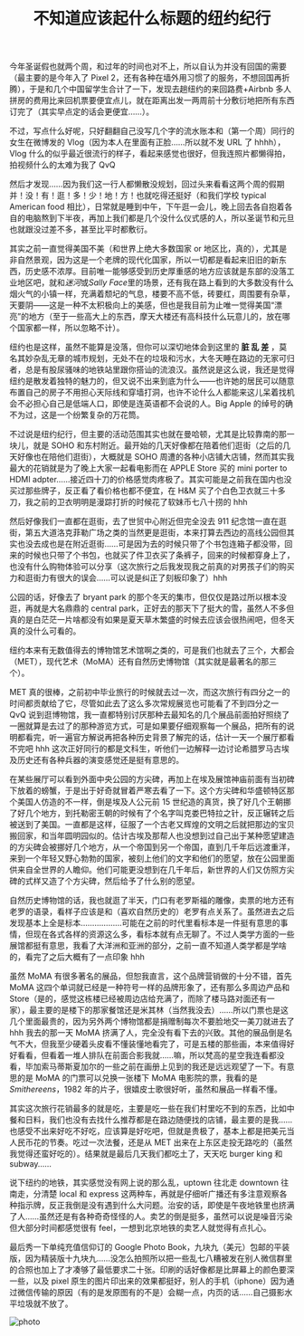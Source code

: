 ﻿---
title: 不知道应该起什么标题的纽约纪行
tags: [游记]
---

今年圣诞假也就两个周，和过年的时间也对不上，所以自认为并没有回国的需要（最主要的是今年入了 Pixel 2，还有各种在墙外用习惯了的服务，不想回国再折腾），于是和几个中国留学生合计了一下，发现去趟纽约的来回路费+Airbnb 多人拼房的费用比来回机票要便宜点儿，就在距离出发一两周前十分敷衍地把所有东西订完了（其实早点定的话会更便宜……）。

不过，写点什么好呢，只好翻翻自己没写几个字的流水账本和（第一个周）同行的女生在微博发的 Vlog（因为本人在里面有正脸……所以就不发 URL 了 hhhh），Vlog 什么的似乎最近很流行的样子，看起来感觉也很好，但我连照片都懒得拍，拍视频什么的太难为我了 QvQ

<!--truncate-->

然后才发现……因为我们这一行人都懒散没规划，回过头来看看这两个周的假期并！没！有！逛！多！少！地！方！也就吃得还挺好（和我们学校 typical American food 相比），日常就是睡到中午，下午逛一会儿，晚上回去各自抱着各自的电脑熬到下半夜，再加上我们都是几个没什么仪式感的人，所以圣诞节和元旦也就跟没过差不多，甚至比平时都敷衍。

其实之前一直觉得美国不美（和世界上绝大多数国家 or 地区比，真的），尤其是非自然景观，因为这是一个老牌的现代化国家，所以一切都是看起来旧旧的新东西，历史感不浓厚。目前唯一能够感受到历史厚重感的地方应该就是东部的没落工业地区吧，就和*迷河*或*Sally Face*里的场景，还有我在路上看到的大多数没有什么烟火气的小镇一样，充满着颓圮的气息，楼要不高不低，砖要红，周围要有杂草，天要阴——这是一种不太积极向上的美感，但也是我目前为止唯一觉得美国“漂亮”的地方（至于一些高大上的东西，摩天大楼还有高科技什么玩意儿的，放在哪个国家都一样，所以忽略不计）。

纽约也是这样，虽然不能算是没落，但你可以深切地体会到这里的 **脏 乱 差** ，莫名其妙杂乱无章的城市规划，无处不在的垃圾和污水，大冬天睡在路边的无家可归者，总是有股尿骚味的地铁站里跟你搭讪的流浪汉。虽然说是这么说，我还是觉得纽约是散发着独特的魅力的，但又说不出来到底为什么——也许她的居民可以随意布置自己的房子不用担心天际线和穿墙打洞，也许不论什么人都能来这儿呆着找机会不必担心自己是低端人口，即使是连英语都不会说的人。Big Apple 的绰号的确不为过，这是一个纷繁复杂的万花筒。

不过说是纽约纪行，但主要的活动范围其实也就在曼哈顿，尤其是比较靠南的那一块儿，就是 SOHO 和东村附近。最开始的几天好像都在陪着他们逛街（之后的几天好像也在陪他们逛街），大概就是 SOHO 周遭的各种小店铺大店铺，然而其实我最大的花销就是为了晚上大家一起看电影而在 APPLE Store 买的 mini porter to HDMI adpter……接近四十刀的价格感觉肉疼极了。其实可能是之前我在国内也没买过那些牌子，反正看了看价格也都不便宜，在 H&M 买了个白色卫衣就三十多刀，我之前的卫衣明明是漫踪打折的时候花了软妹币七八十捞的 hhh

然后好像我们一直都在逛街，去了世贸中心附近但完全没去 911 纪念馆一直在逛街，第五大道洛克菲勒广场之类的当然更是逛街，本来打算去西边的高线公园但其实也没去成也是在附近逛街……可是因为去的时候只带了个书包连箱子都没带，回来的时候也只带了个书包，也就买了件卫衣买了条裤子，回来的时候都穿身上了，也没有什么购物体验可以分享（这次旅行之后我发现我之前真的对男孩子们的购买力和逛街力有很大的误会……可以说是纠正了刻板印象了）hhh

公园的话，好像去了 bryant park 的那个冬天的集市，但仅仅是路过所以根本没逛，再就是大名鼎鼎的 central park，正好去的那天下了挺大的雪，虽然人不多但真的是白茫茫一片啥都没有如果是夏天草木繁盛的时候去应该会很热闹吧，但冬天真的没什么可看的。

纽约本来有无数值得去的博物馆艺术馆啊之类的，可是我们也就去了三个，大都会（MET），现代艺术（MoMA）还有自然历史博物馆（其实就是最著名的那三个）。

MET 真的很棒，之前初中毕业旅行的时候就去过一次，而这次旅行有四分之一的时间都贡献给了它，尽管如此去了这么多次常规展览也可能看了不到四分之一 QvQ 说到逛博物馆，我一直都特别讨厌那种去最知名的几个展品前面拍好照绕了一圈就算是去过了的那种游览方式，可是如果要仔细观察每一个展品，把所有的说明都看完，听一遍官方解说再把各种历史背景了解完的话，估计一天一个展厅都看不完吧 hhh 这次正好同行的都是文科生，听他们一边解释一边讨论希腊罗马古埃及历史还有各种兵器的演变感觉还是挺有意思的。

在某些展厅可以看到外面中央公园的方尖碑，再加上在埃及展馆神庙前面有当初碑下放着的螃蟹，于是出于好奇就冒着严寒去看了一下。这个方尖碑和华盛顿特区那个美国人仿造的不一样，倒是埃及人公元前 15 世纪造的真货，换了好几个王朝挪了好几个地方，到托勒密王朝的时候有了个名字叫克娄巴特拉之针，反正辗转之后被送到了美国。一直都是这样，征服了一个古老又辉煌的文明之后就把那边的宝贝搬回家，和当年圆明园似的。估计古埃及那帮人也没想到过自己出于某种愿望建造的方尖碑会被挪好几个地方，从一个帝国到另一个帝国，直到几千年后远渡重洋，来到一个年轻又野心勃勃的国家，被刻上他们的文字和他们的愿望，放在公园里面供来自全世界的人瞻仰。他们可能更没想到在几千年后，新世界的人们又仿照方尖碑的式样又造了个方尖碑，然后给予了什么别的愿望。

自然历史博物馆的话，我也就逛了半天，门口有老罗斯福的雕像，卖票的地方还有老罗的语录，看样子应该是和（喜欢自然历史的）老罗有点关系了。虽然进去之后发现基本上全是标本………………可能在之前的时代里看标本是一件挺有意思的事情，但现在各式各样的资源这么多，看标本就有点无聊了。不过人类学方面的一些展馆都挺有意思，我看了大洋洲和亚洲的部分，之前一直不知道人类学都是学啥的，看完了之后大概有了一点印象 hhh

虽然 MoMA 有很多著名的展品，但恕我直言，这个品牌营销做的十分不错，首先 MoMA 这四个单词就已经是一种符号一样的品牌形象了，还有那么多周边产品和 Store（是的，感觉这栋楼已经被周边店给充满了，而除了楼马路对面还有一家），最主要的是楼下的那家餐馆还是米其林（当然我没去）……所以门票也是这几个里面最贵的，因为另外两个博物馆都是捐赠制每次不要脸地交一美刀就进去了 hhh 我去的那一天 MoMA 挤满了人，完全没有看下去的兴致。其他的展品倒是名气不大，但我至少硬着头皮看不懂装懂地看完了，可是五楼的那些画，本来值得好好看看，但看着一堆人排队在前面合影我就……嘛，所以梵高的星空我连看都没看，毕加索马蒂斯夏加尔的一些之前在画册上见到的我还是远远观望了一下。有意思的是 MoMA 的门票可以兑换一张楼下 MoMA 电影院的票，我看的是*Smithereens*，1982 年的片子，很嬉皮士歌很好听，虽然和展品一样看不懂。

其实这次旅行花销最多的就是吃，主要是吃一些在我们村里吃不到的东西，比如中餐和日料，我们也没有去找什么推荐都是在路边随便找的店铺，最主要的是我……也感受不出来好吃不好吃，应该算是好吃吧，但就是贵极了，基本上都是把美元当人民币花的节奏。吃过一次法餐，还是从 MET 出来在上东区走投无路吃的（虽然我觉得还蛮好吃的）。结果就是最后几天我们都吃土了，天天吃 burger king 和 subway……

说下纽约的地铁，其实感觉没有网上说的那么乱，uptown 往北走 downtown 往南走，分清楚 local 和 express 这两种车，再就是仔细听广播还有多注意观察各种指示牌，反正我倒是没有遇到什么大问题。治安的话，即使是午夜地铁里也挤满了人……虽然还是有各种奇奇怪怪的人。卖艺的倒是挺多，虽然可以说是噪音污染但大部分时间都感觉很有 feel，一想到北京地铁的卖艺人就觉得有点扎心。

最后秀一下单纯充值信仰订的 Google Photo Book，九块九（美元）包邮的平装版，因为精装版十九块九……没怎么拍照所以把一些乱七八糟被发在别人微信群里的合照也加上了才凑够了最低要求二十张。印刷的话好像都是比屏幕上的颜色要深一些，以及 pixel 原生的图片印出来的效果都挺好，别人的手机（iphone）因为通过微信传输的原因（有的是发原图有的不是）会糊一点，内页的话……自己摄影水平垃圾就不放了。

![photo](http://images2.imagebam.com/4c/3b/0d/d1db95714051993.jpg)

